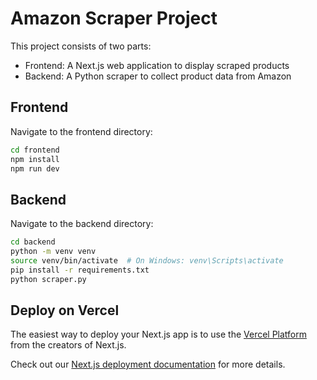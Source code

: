 # Amazon Scraper Project

This project consists of two parts:

- Frontend: A Next.js web application to display scraped products
- Backend: A Python scraper to collect product data from Amazon

## Frontend

Navigate to the frontend directory:

```bash
cd frontend
npm install
npm run dev
```

## Backend

Navigate to the backend directory:

```bash
cd backend
python -m venv venv
source venv/bin/activate  # On Windows: venv\Scripts\activate
pip install -r requirements.txt
python scraper.py
```

## Deploy on Vercel

The easiest way to deploy your Next.js app is to use the [Vercel Platform](https://vercel.com/new?utm_medium=default-template&filter=next.js&utm_source=create-next-app&utm_campaign=create-next-app-readme) from the creators of Next.js.

Check out our [Next.js deployment documentation](https://nextjs.org/docs/app/building-your-application/deploying) for more details.
